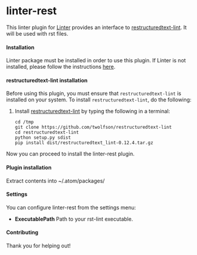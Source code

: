 linter-rest
=========================

This linter plugin for [Linter](https://github.com/AtomLinter/Linter) provides an interface to [restructuredtext-lint](https://github.com/twolfson/restructuredtext-lint). It will be used with rst files.

#### Installation
Linter package must be installed in order to use this plugin. If Linter is not installed, please follow the instructions [here](https://github.com/AtomLinter/Linter).

#### restructuredtext-lint installation
Before using this plugin, you must ensure that `restructuredtext-lint` is installed on your system. To install `restructuredtext-lint`, do the following:

1. Install [restructuredtext-lint](https://github.com/twolfson/restructuredtext-lint) by typing the following in a terminal:
   ```
   cd /tmp
   git clone https://github.com/twolfson/restructuredtext-lint
   cd restructuredtext-lint
   python setup.py sdist
   pip install dist/restructuredtext_lint-0.12.4.tar.gz
   ```

Now you can proceed to install the linter-rest plugin.

#### Plugin installation
Extract contents into ~/.atom/packages/


#### Settings
You can configure linter-rest from the settings menu:
* **ExecutablePath** Path to your rst-lint executable.

#### Contributing
Thank you for helping out!
